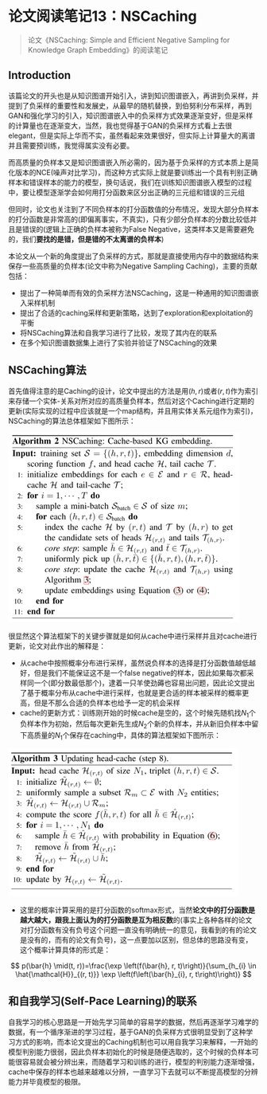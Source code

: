 # 论文阅读笔记13：NSCaching

> 论文《NSCaching: Simple and Efficient Negative Sampling for Knowledge Graph Embedding》的阅读笔记

## Introduction

该篇论文的开头也是从知识图谱开始引入，讲到知识图谱嵌入，再讲到负采样，并提到了负采样的重要性和发展史，从最早的随机替换，到伯努利分布采样，再到GAN和强化学习的引入，知识图谱嵌入中的负采样方式效果逐渐变好，但是采样的计算量也在逐渐变大，当然，我也觉得基于GAN的负采样方式看上去很elegant，但是实际上华而不实，虽然看起来效果很好，但实际上计算量大的离谱并且需要预训练，我觉得属实没有必要。

而高质量的负样本又是知识图谱嵌入所必需的，因为基于负采样的方式本质上是简化版本的NCE(噪声对比学习)，而这种方式实际上就是要训练出一个具有判别正确样本和错误样本的能力的模型，换句话说，我们在训练知识图谱嵌入模型的过程中，要让模型逐渐学会如何用打分函数来区分出正确的三元组和错误的三元组

但同时，论文也关注到了不同负样本的打分函数值的分布情况，发现大部分负样本的打分函数是非常高的(即偏离事实，不真实)，只有少部分负样本的分数比较低并且是错误的(逻辑上正确的负样本被称为False Negative，这类样本又是需要避免的，我们**要找的是错，但是错的不太离谱的负样本**)

本论文从一个新的角度提出了负采样的方式，那就是直接使用内存中的数据结构来保存一些高质量的负样本(论文中称为Negative Sampling Caching)，主要的贡献包括：

- 提出了一种简单而有效的负采样方法NSCaching，这是一种通用的知识图谱嵌入采样机制
- 提出了合适的caching采样和更新策略，达到了exploration和exploitation的平衡
- 将NSCaching算法和自我学习进行了比较，发现了其内在的联系
- 在多个知识图谱数据集上进行了实验并验证了NSCaching的效果

## NSCaching算法

首先值得注意的是Caching的设计，论文中提出的方法是用$(h,r)$或者$(r,t)$作为索引来存储一个实体-关系对所对应的高质量负样本，然后对这个Caching进行定期的更新(实际实现的过程中应该就是一个map结构，并且用实体关系元组作为索引)，NSCaching的算法总体框架如下图所示：

<img src="static/image-20210817113054786.png" alt="image-20210817113054786" style="zoom:50%;" />

很显然这个算法框架下的关键步骤就是如何从cache中进行采样并且对cache进行更新，论文对此作出的解释是：

- 从cache中按照概率分布进行采样，虽然说负样本的选择是打分函数值越低越好，但是我们不能保证这不是一个false negative的样本，因此如果每次都采样同一个(即分数最低那个)，逮着一只羊使劲薅也容易出问题，因此论文提出了基于概率分布从cache中进行采样，也就是更合适的样本被采样的概率更高，但是不那么合适的负样本也给予一定的机会采样
- cache的更新方式：训练刚开始的时候cache是空的，这个时候先随机找$N_1$个负样本作为初始，然后每次更新先生成$N_2$个新的负样本，并从新旧负样本中留下高质量的$N_1$个保存在caching中，具体的算法框架如下图所示：

<img src="static/image-20210817115127557.png" alt="image-20210817115127557" style="zoom:50%;" />

- 这里的概率计算采用的是打分函数的softmax形式，当然**论文中的打分函数是越大越大，跟我上面认为的打分函数是互为相反数**的(事实上各种各样的论文对打分函数有没有负号这个问题一直没有明确统一的意见，我看到的有的论文是没有的，而有的论文有负号)，这一点要加以区别，但总体的思路没有变，这个概率计算具体的形式是：

$$
p(\bar{h} \mid(t, r))=\frac{\exp \left(f(\bar{h}, r, t)\right)}{\sum_{h_{i} \in \hat{\mathcal{H}}_{(r, t)}} \exp \left(f\left(\bar{h}_{i}, r, t\right)\right)}
$$

## 和自我学习(Self-Pace Learning)的联系

自我学习的核心思路是一开始先学习简单的容易学的数据，然后再逐渐学习难学的数据，有一个循序渐进的学习过程，基于GAN的负采样方式很明显受到了这种学习方式的影响，而本论文提出的Caching机制也可以用自我学习来解释，一开始的模型判别能力很弱，因此负样本初始化的时候是随便选取的，这个时候的负样本可能很容易就会被分辨出来，而随着学习和训练的进行，模型的判别能力逐渐增强，cache中保存的样本也越来越难以分辨，一直学习下去就可以不断提高模型的分辨能力并毕竟模型的极限。